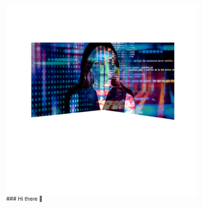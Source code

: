 <img align="center" src="https://github.com/Discord-Help-YouTube/Discord-Help-YouTube/blob/main/1611730304667.png" />
### Hi there 👋

<!--
**Discord-Help-YouTube/Discord-Help-YouTube** is a ✨ _special_ ✨ repository because its `README.md` (this file) appears on your GitHub profile.

Here are some ideas to get you started:

- 🔭 I’m currently working on ...
- 🌱 I’m currently learning ...
- 👯 I’m looking to collaborate on ...
- 🤔 I’m looking for help with ...
- 💬 Ask me about ...
- 📫 How to reach me: ...
- 😄 Pronouns: ...
- ⚡ Fun fact: ...
-->
